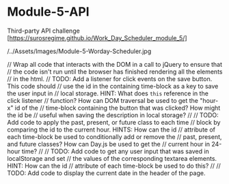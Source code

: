# Module-5-API
 Third-party API challenge
  [https://surosregime.github.io/Work_Day_Scheduler_module_5/]

/../Assets/Images/Module-5-Worday-Scheduler.jpg

// Wrap all code that interacts with the DOM in a call to jQuery to ensure that
// the code isn't run until the browser has finished rendering all the elements
// in the html.
  // TODO: Add a listener for click events on the save button. This code should
    // use the id in the containing time-block as a key to save the user input in
    // local storage. HINT: What does `this` reference in the click listener
    // function? How can DOM traversal be used to get the "hour-x" id of the
    // time-block containing the button that was clicked? How might the id be
    // useful when saving the description in local storage?
    //
    // TODO: Add code to apply the past, present, or future class to each time
    // block by comparing the id to the current hour. HINTS: How can the id
    // attribute of each time-block be used to conditionally add or remove the
    // past, present, and future classes? How can Day.js be used to get the
    // current hour in 24-hour time?
    //
    // TODO: Add code to get any user input that was saved in localStorage and set
    // the values of the corresponding textarea elements. HINT: How can the id
    // attribute of each time-block be used to do this?
    //
    // TODO: Add code to display the current date in the header of the page.